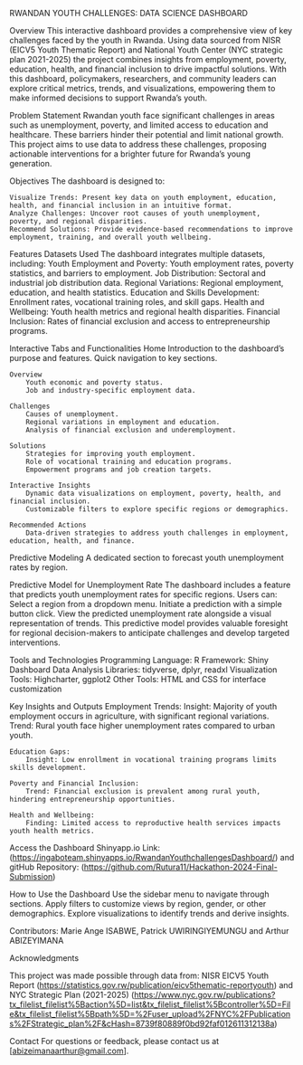 RWANDAN YOUTH CHALLENGES: DATA SCIENCE DASHBOARD

Overview
This interactive dashboard provides a comprehensive view of key challenges faced by the youth in Rwanda. Using data sourced from NISR (EICV5 Youth Thematic Report) and National Youth Center (NYC strategic plan 2021-2025) the project combines insights from employment, poverty, education, health, and financial inclusion to drive impactful solutions.
With this dashboard, policymakers, researchers, and community leaders can explore critical metrics, trends, and visualizations, empowering them to make informed decisions to support Rwanda’s youth.


Problem Statement
Rwandan youth face significant challenges in areas such as unemployment, poverty, and limited access to education and healthcare. These barriers hinder their potential and limit national growth. This project aims to use data to address these challenges, proposing actionable interventions for a brighter future for Rwanda’s young generation.

Objectives
The dashboard is designed to:

    Visualize Trends: Present key data on youth employment, education, health, and financial inclusion in an intuitive format.
    Analyze Challenges: Uncover root causes of youth unemployment, poverty, and regional disparities.
    Recommend Solutions: Provide evidence-based recommendations to improve employment, training, and overall youth wellbeing.



Features
   Datasets Used
   The dashboard integrates multiple datasets, including:
    Youth Employment and Poverty: Youth employment rates, poverty statistics, and barriers to employment.
    Job Distribution: Sectoral and industrial job distribution data.
    Regional Variations: Regional employment, education, and health statistics.
    Education and Skills Development: Enrollment rates, vocational training roles, and skill gaps.
    Health and Wellbeing: Youth health metrics and regional health disparities.
    Financial Inclusion: Rates of financial exclusion and access to entrepreneurship programs.

Interactive Tabs and Functionalities
    Home
        Introduction to the dashboard’s purpose and features.
        Quick navigation to key sections.

    Overview
        Youth economic and poverty status.
        Job and industry-specific employment data.

    Challenges
        Causes of unemployment.
        Regional variations in employment and education.
        Analysis of financial exclusion and underemployment.

    Solutions
        Strategies for improving youth employment.
        Role of vocational training and education programs.
        Empowerment programs and job creation targets.

    Interactive Insights
        Dynamic data visualizations on employment, poverty, health, and financial inclusion.
        Customizable filters to explore specific regions or demographics.

    Recommended Actions
        Data-driven strategies to address youth challenges in employment, education, health, and finance.

  Predictive Modeling
  A dedicated section to forecast youth unemployment rates by region.

Predictive Model for Unemployment Rate
 The dashboard includes a feature that predicts youth unemployment rates for specific regions. Users can:
        Select a region from a dropdown menu.
        Initiate a prediction with a simple button click. 
        View the predicted unemployment rate alongside a visual representation of trends.
This predictive model provides valuable foresight for regional decision-makers to anticipate challenges and develop targeted interventions.

Tools and Technologies
    Programming Language: R
    Framework: Shiny Dashboard
    Data Analysis Libraries: tidyverse, dplyr, readxl
    Visualization Tools: Highcharter, ggplot2
    Other Tools: HTML and CSS for interface customization



Key Insights and Outputs
    Employment Trends:
        Insight: Majority of youth employment occurs in agriculture, with significant regional variations.
        Trend: Rural youth face higher unemployment rates compared to urban youth.

    Education Gaps:
        Insight: Low enrollment in vocational training programs limits skills development.

    Poverty and Financial Inclusion:
        Trend: Financial exclusion is prevalent among rural youth, hindering entrepreneurship opportunities.

    Health and Wellbeing:
        Finding: Limited access to reproductive health services impacts youth health metrics.



Access the Dashboard
    Shinyapp.io Link: (https://ingaboteam.shinyapps.io/RwandanYouthchallengesDashboard/)
    and gitHub Repository: (https://github.com/Rutura11/Hackathon-2024-Final-Submission)



How to Use the Dashboard
    Use the sidebar menu to navigate through sections.
    Apply filters to customize views by region, gender, or other demographics.
    Explore visualizations to identify trends and derive insights.


Contributors:
    Marie Ange ISABWE, 
    Patrick UWIRINGIYEMUNGU and 
    Arthur ABIZEYIMANA
    


Acknowledgments

This project was made possible through data from:
    NISR EICV5 Youth Report (https://statistics.gov.rw/publication/eicv5thematic-reportyouth)
   and NYC Strategic Plan (2021-2025) (https://www.nyc.gov.rw/publications?tx_filelist_filelist%5Baction%5D=list&tx_filelist_filelist%5Bcontroller%5D=File&tx_filelist_filelist%5Bpath%5D=%2Fuser_upload%2FNYC%2FPublications%2FStrategic_plan%2F&cHash=8739f80889f0bd92faf012611312138a)

Contact
For questions or feedback, please contact us at [abizeimanaarthur@gmail.com].
